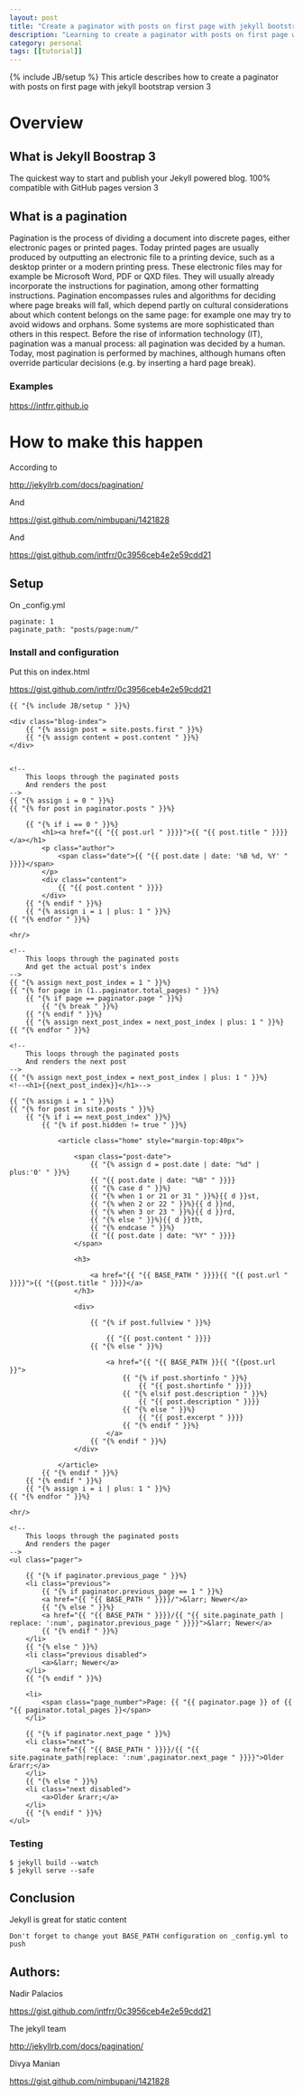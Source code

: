 ```yaml
---
layout: post
title: "Create a paginator with posts on first page with jekyll bootstrap version 3"
description: "Learning to create a paginator with posts on first page with jekyll bootstrap version 3"
category: personal
tags: [[tutorial]]
---
```

{% include JB/setup %}
This article describes how to create a paginator with posts on first page with jekyll bootstrap version 3

# Overview

## What is Jekyll Boostrap 3

The quickest way to start and publish your Jekyll powered blog. 100% compatible with GitHub pages version 3

## What is a pagination

Pagination is the process of dividing a document into discrete pages, either electronic pages or printed pages. Today printed pages are usually produced by outputting an electronic file to a printing device, such as a desktop printer or a modern printing press. These electronic files may for example be Microsoft Word, PDF or QXD files. They will usually already incorporate the instructions for pagination, among other formatting instructions. Pagination encompasses rules and algorithms for deciding where page breaks will fall, which depend partly on cultural considerations about which content belongs on the same page: for example one may try to avoid widows and orphans. Some systems are more sophisticated than others in this respect. Before the rise of information technology (IT), pagination was a manual process: all pagination was decided by a human. Today, most pagination is performed by machines, although humans often override particular decisions (e.g. by inserting a hard page break).


### Examples


<a href="https://intfrr.github.io">https://intfrr.github.io</a>


# How to make this happen

According to

<a href="http://jekyllrb.com/docs/pagination/">http://jekyllrb.com/docs/pagination/</a>

And

<a href="https://gist.github.com/nimbupani/1421828">https://gist.github.com/nimbupani/1421828</a>

And

<a href="https://gist.github.com/intfrr/0c3956ceb4e2e59cdd21">https://gist.github.com/intfrr/0c3956ceb4e2e59cdd21</a>


## Setup

On _config.yml

	paginate: 1
	paginate_path: "posts/page:num/"

### Install and configuration

Put this on index.html

<a href="https://gist.github.com/intfrr/0c3956ceb4e2e59cdd21">https://gist.github.com/intfrr/0c3956ceb4e2e59cdd21</a>


	{{ "{% include JB/setup " }}%}

	<div class="blog-index">
		{{ "{% assign post = site.posts.first " }}%}
		{{ "{% assign content = post.content " }}%}
	</div>


	<!--
		This loops through the paginated posts
		And renders the post
	-->
	{{ "{% assign i = 0 " }}%}
	{{ "{% for post in paginator.posts " }}%}

		{{ "{% if i == 0 " }}%}
			<h1><a href="{{ "{{ post.url " }}}}">{{ "{{ post.title " }}}}</a></h1>
			<p class="author">
				<span class="date">{{ "{{ post.date | date: '%B %d, %Y' " }}}}</span>
			</p>
			<div class="content">
				{{ "{{ post.content " }}}}
			</div>
		{{ "{% endif " }}%}
		{{ "{% assign i = i | plus: 1 " }}%}
	{{ "{% endfor " }}%}

	<hr/>

	<!--
		This loops through the paginated posts
		And get the actual post's index
	-->
	{{ "{% assign next_post_index = 1 " }}%}
	{{ "{% for page in (1..paginator.total_pages) " }}%}
		{{ "{% if page == paginator.page " }}%}
			{{ "{% break " }}%}
		{{ "{% endif " }}%}
		{{ "{% assign next_post_index = next_post_index | plus: 1 " }}%}
	{{ "{% endfor " }}%}

	<!--
		This loops through the paginated posts
		And renders the next post
	-->
	{{ "{% assign next_post_index = next_post_index | plus: 1 " }}%}
	<!--<h1>{{next_post_index}}</h1>-->

	{{ "{% assign i = 1 " }}%}
	{{ "{% for post in site.posts " }}%}
		{{ "{% if i == next_post_index" }}%}
			{{ "{% if post.hidden != true " }}%}

				<article class="home" style="margin-top:40px">

					<span class="post-date">
						{{ "{% assign d = post.date | date: "%d" | plus:'0' " }}%}
						{{ "{{ post.date | date: "%B" " }}}}
						{{ "{% case d " }}%}
						{{ "{% when 1 or 21 or 31 " }}%}{{ d }}st,
						{{ "{% when 2 or 22 " }}%}{{ d }}nd,
						{{ "{% when 3 or 23 " }}%}{{ d }}rd,
						{{ "{% else " }}%}{{ d }}th,
						{{ "{% endcase " }}%}
						{{ "{{ post.date | date: "%Y" " }}}}
					</span>

					<h3>

						<a href="{{ "{{ BASE_PATH " }}}}{{ "{{ post.url " }}}}">{{ "{{post.title " }}}}</a>
					</h3>

					<div>

						{{ "{% if post.fullview " }}%}

							{{ "{{ post.content " }}}}
						{{ "{% else " }}%}

							<a href="{{ "{{ BASE_PATH }}{{ "{{post.url }}">
								{{ "{% if post.shortinfo " }}%}
									{{ "{{ post.shortinfo " }}}}
								{{ "{% elsif post.description " }}%}
									{{ "{{ post.description " }}}}
								{{ "{% else " }}%}
									{{ "{{ post.excerpt " }}}}
								{{ "{% endif " }}%}
							</a>
						{{ "{% endif " }}%}
					</div>

				</article>
			{{ "{% endif " }}%}
		{{ "{% endif " }}%}
		{{ "{% assign i = i | plus: 1 " }}%}
	{{ "{% endfor " }}%}

	<hr/>

	<!--
		This loops through the paginated posts
		And renders the pager
	-->
	<ul class="pager">

		{{ "{% if paginator.previous_page " }}%}
		<li class="previous">
			{{ "{% if paginator.previous_page == 1 " }}%}
			<a href="{{ "{{ BASE_PATH " }}}}/">&larr; Newer</a>
			{{ "{% else " }}%}
			<a href="{{ "{{ BASE_PATH " }}}}/{{ "{{ site.paginate_path | replace: ':num', paginator.previous_page " }}}}">&larr; Newer</a>
			{{ "{% endif " }}%}
		</li>
		{{ "{% else " }}%}
		<li class="previous disabled">
			<a>&larr; Newer</a>
		</li>
		{{ "{% endif " }}%}

		<li>
			<span class="page_number">Page: {{ "{{ paginator.page }} of {{ "{{ paginator.total_pages }}</span>
		</li>

		{{ "{% if paginator.next_page " }}%}
		<li class="next">
			<a href="{{ "{{ BASE_PATH " }}}}/{{ "{{ site.paginate_path|replace: ':num',paginator.next_page " }}}}">Older &rarr;</a>
		</li>
		{{ "{% else " }}%}
		<li class="next disabled">
			<a>Older &rarr;</a>
		</li>
		{{ "{% endif " }}%}
	</ul>



### Testing

	$ jekyll build --watch
	$ jekyll serve --safe


## Conclusion
Jekyll is great for static content

```Don't forget to change yout BASE_PATH configuration on _config.yml to push```


## Authors:
Nadir Palacios

<a href="https://gist.github.com/intfrr/0c3956ceb4e2e59cdd21">https://gist.github.com/intfrr/0c3956ceb4e2e59cdd21</a>


The jekyll team

<a href="http://jekyllrb.com/docs/pagination/">http://jekyllrb.com/docs/pagination/</a>

Divya Manian

<a href="https://gist.github.com/nimbupani/1421828">https://gist.github.com/nimbupani/1421828</a>
